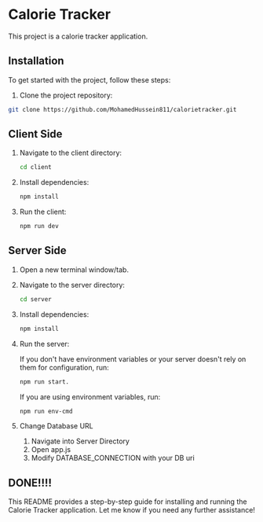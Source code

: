 # Calorie Tracker

This project is a calorie tracker application.

## Installation

To get started with the project, follow these steps:

1. Clone the project repository:

```bash
git clone https://github.com/MohamedHussein811/calorietracker.git
```

## Client Side

1. Navigate to the client directory:
   ```bash
   cd client
   ```
2. Install dependencies:
   ```bash
   npm install
   ```
3. Run the client:
   ```bash
   npm run dev
   ```
## Server Side

1. Open a new terminal window/tab.
2. Navigate to the server directory:
    ```bash
   cd server
    ```
3. Install dependencies:
   ```bash
   npm install
    ```
4. Run the server:

    If you don't have environment variables or your server doesn't rely on them for configuration, run: 
    ```bash
    npm run start.
    ```
    If you are using environment variables, run:
    ```bash
    npm run env-cmd
    ```

5. Change Database URL

   1. Navigate into Server Directory
   2. Open app.js
   3. Modify DATABASE_CONNECTION with your DB uri

## DONE!!!!

This README provides a step-by-step guide for installing and running the Calorie Tracker application. Let me know if you need any further assistance!
